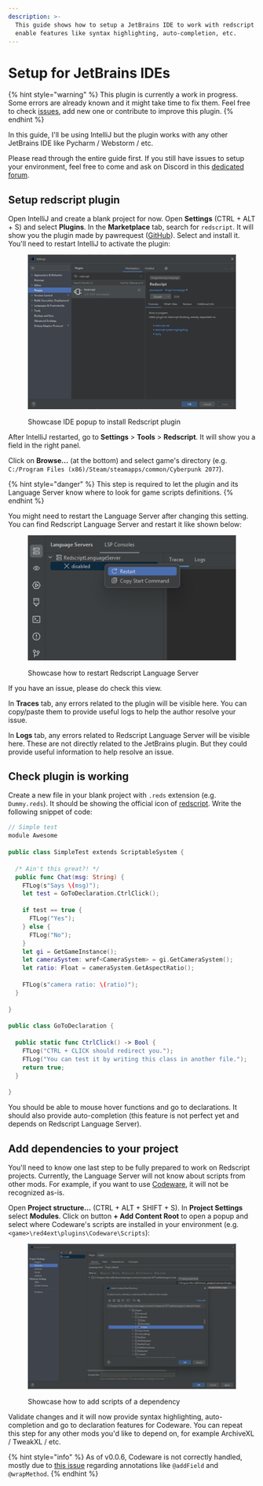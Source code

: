 ```yaml
---
description: >-
  This guide shows how to setup a JetBrains IDE to work with redscript files to
  enable features like syntax highlighting, auto-completion, etc.
---
```


# Setup for JetBrains IDEs

{% hint style="warning" %}
This plugin is currently a work in progress. Some errors are already known and it might take time to fix them. Feel free to check [issues](https://github.com/pawrequest/redscript-intellij/issues), add new one or contribute to improve this plugin.
{% endhint %}

In this guide, I'll be using IntelliJ but the plugin works with any other JetBrains IDE like Pycharm / Webstorm / etc.

Please read through the entire guide first. If you still have issues to setup your environment, feel free to come and ask on Discord in this [dedicated forum](https://discord.com/channels/717692382849663036/1345360476036661353).

## Setup redscript plugin

Open IntelliJ and create a blank project for now. Open **Settings** (CTRL + ALT + S) and select **Plugins**. In the **Marketplace** tab, search for `redscript`. It will show you the plugin made by pawrequest ([GitHub](https://github.com/pawrequest/redscript-intellij)). Select and install it. You'll need to restart IntelliJ to activate the plugin:

<figure><img src="../.gitbook/assets/redscript-intellij-01-marketplace.png" alt=""><figcaption><p>Showcase IDE popup to install Redscript plugin</p></figcaption></figure>

After IntelliJ restarted, go to **Settings** > **Tools** > **Redscript**. It will show you a field in the right panel.

Click on **Browse...** (at the bottom) and select game's directory (e.g. `C:/Program Files (x86)/Steam/steamapps/common/Cyberpunk 2077`).

{% hint style="danger" %}
This step is required to let the plugin and its Language Server know where to look for game scripts definitions.
{% endhint %}

You might need to restart the Language Server after changing this setting. You can find Redscript Language Server and restart it like shown below:

<figure><img src="../.gitbook/assets/redscript-intellij-02-lsp.png" alt=""><figcaption><p>Showcase how to restart Redscript Language Server</p></figcaption></figure>

If you have an issue, please do check this view.

In **Traces** tab, any errors related to the plugin will be visible here. You can copy/paste them to provide useful logs to help the author resolve your issue.

In **Logs** tab, any errors related to Redscript Language Server will be visible here. These are not directly related to the JetBrains plugin. But they could provide useful information to help resolve an issue.

## Check plugin is working

Create a new file in your blank project with `.reds` extension (e.g. `Dummy.reds`). It should be showing the official icon of [redscript](https://github.com/jac3km4/redscript?tab=readme-ov-file#redscript). Write the following snippet of code:

```swift
// Simple test
module Awesome

public class SimpleTest extends ScriptableSystem {

  /* Ain't this great?! */
  public func Chat(msg: String) {
    FTLog(s"Says \(msg)");
    let test = GoToDeclaration.CtrlClick();
    
    if test == true {
      FTLog("Yes");
    } else {
      FTLog("No");
    }
    let gi = GetGameInstance();
    let cameraSystem: wref<CameraSystem> = gi.GetCameraSystem();
    let ratio: Float = cameraSystem.GetAspectRatio();

    FTLog(s"camera ratio: \(ratio)");
  }

}

public class GoToDeclaration {

  public static func CtrlClick() -> Bool {
    FTLog("CTRL + CLICK should redirect you.");
    FTLog("You can test it by writing this class in another file.");
    return true;
  }

}
```

You should be able to mouse hover functions and go to declarations. It should also provide auto-completion (this feature is not perfect yet and depends on Redscript Language Server).

## Add dependencies to your project

You'll need to know one last step to be fully prepared to work on Redscript projects. Currently, the Language Server will not know about scripts from other mods. For example, if you want to use [Codeware](https://github.com/psiberx/cp2077-codeware?tab=readme-ov-file#codeware), it will not be recognized as-is.

Open **Project structure...** (CTRL + ALT + SHIFT + S). In **Project Settings** select **Modules**. Click on button **+ Add Content Root** to open a popup and select where Codeware's scripts are installed in your environment (e.g. `<game>\red4ext\plugins\Codeware\Scripts`):

<figure><img src="../.gitbook/assets/redscript-intellij-03-content-root.png" alt=""><figcaption><p>Showcase how to add scripts of a dependency</p></figcaption></figure>

Validate changes and it will now provide syntax highlighting, auto-completion and go to declaration features for Codeware. You can repeat this step for any other mods you'd like to depend on, for example ArchiveXL / TweakXL / etc.

{% hint style="info" %}
As of v0.0.6, Codeware is not correctly handled, mostly due to [this issue](https://github.com/pawrequest/redscript-intellij/issues/10) regarding annotations like `@addField` and `@wrapMethod`.
{% endhint %}

